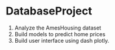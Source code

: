 # DatabaseProject

1. Analyze the AmesHousing dataset
2. Build models to predict home prices
3. Build user interface using dash plotly.
